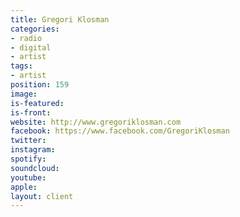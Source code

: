 ```yaml
---
title: Gregori Klosman
categories:
- radio
- digital
- artist
tags:
- artist
position: 159
image: 
is-featured: 
is-front: 
website: http://www.gregoriklosman.com
facebook: https://www.facebook.com/GregoriKlosman
twitter: 
instagram: 
spotify: 
soundcloud: 
youtube: 
apple: 
layout: client
---
```


